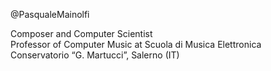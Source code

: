 @PasqualeMainolfi

Composer and Computer Scientist  
Professor of Computer Music at Scuola di Musica Elettronica  
Conservatorio “G. Martucci”, Salerno (IT)
